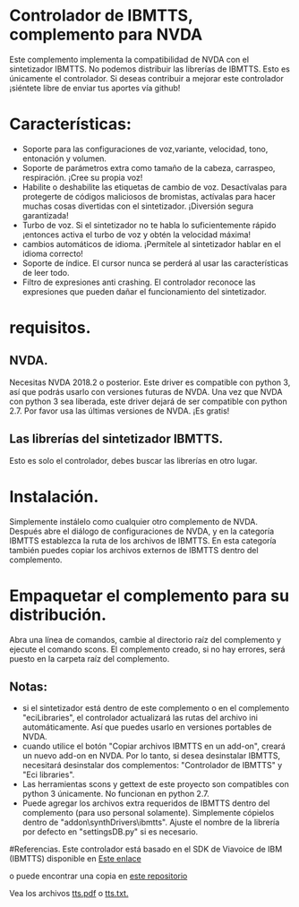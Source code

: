 # Controlador de IBMTTS, complemento para NVDA #
  Este complemento implementa la compatibilidad de NVDA con el sintetizador IBMTTS.
  No podemos distribuir las librerías de IBMTTS. Esto es únicamente el controlador.
  Si deseas contribuir a mejorar este controlador ¡siéntete libre de enviar tus aportes vía github!

# Características:
* Soporte para las configuraciones de voz,variante, velocidad, tono, entonación y volumen.
* Soporte de  parámetros  extra como  tamaño de la cabeza, carraspeo, respiración. ¡Cree su propia voz!
* Habilite o deshabilite las etiquetas de cambio de voz. Desactívalas para protegerte de códigos maliciosos de bromistas, actívalas para hacer muchas cosas divertidas con el sintetizador. ¡Diversión segura garantizada!
* Turbo de voz. Si el sintetizador no te habla lo suficientemente rápido ¡entonces activa el turbo de voz y obtén la velocidad máxima!
* cambios automáticos de idioma. ¡Permítele al sintetizador hablar en el idioma correcto!
* Soporte de índice. El cursor nunca se perderá al usar las características de leer todo.
* Filtro de expresiones anti crashing. El controlador reconoce las expresiones que pueden dañar el funcionamiento del sintetizador.

# requisitos.
## NVDA.
  Necesitas NVDA 2018.2 o posterior. Este driver es compatible con python 3, así que podrás usarlo con versiones futuras de NVDA. Una vez que NVDA con python 3 sea liberada, este driver dejará de ser compatible con python 2.7. Por favor usa las últimas versiones de NVDA.
   ¡Es gratis!

## Las librerías del sintetizador IBMTTS.
  Esto es solo el controlador, debes buscar las librerías en otro lugar.

# Instalación.
  Simplemente instálelo como cualquier otro complemento de NVDA. Después abre el diálogo de configuraciones de NVDA, y en la categoría IBMTTS establezca la ruta de los archivos de IBMTTS.
  En esta categoría también puedes copiar los archivos externos de IBMTTS dentro del complemento.
  

# Empaquetar el complemento para su distribución.
  Abra una línea de comandos, cambie al directorio raíz del complemento y ejecute el comando scons. El complemento creado, si no hay errores, será puesto en la carpeta raíz del complemento.

## Notas:

* si el sintetizador está dentro de este complemento o en el complemento "eciLibraries", el controlador actualizará las rutas del archivo ini automáticamente. Así que puedes usarlo en versiones portables de NVDA.
* cuando utilice el botón "Copiar archivos IBMTTS en un add-on", creará un nuevo add-on en NVDA. Por lo tanto, si desea desinstalar IBMTTS, necesitará desinstalar dos complementos: "Controlador de IBMTTS" y "Eci libraries".
* Las herramientas scons y gettext de este proyecto son compatibles con python 3 únicamente. No funcionan en python 2.7.
* Puede agregar  los archivos extra requeridos de IBMTTS dentro del complemento (para uso personal solamente). Simplemente cópielos dentro de "addon\synthDrivers\ibmtts". Ajuste el nombre de la librería por defecto en "settingsDB.py" si es necesario.

#Referencias.
 Este controlador está basado en el SDK de Viavoice de IBM (IBMTTS) disponible en [Este enlace](http://www.wizzardsoftware.com/docs/tts.pdf)

o puede encontrar una copia en [este repositorio](https://github.com/david-acm/NVDA-IBMTTS-Driver)

Vea los archivos
[tts.pdf](https://cdn.jsdelivr.net/gh/david-acm/NVDA-IBMTTS-Driver/apiReference/tts.pdf)
o [tts.txt.](https://cdn.jsdelivr.net/gh/david-acm/NVDA-IBMTTS-Driver/apiReference/tts.txt)